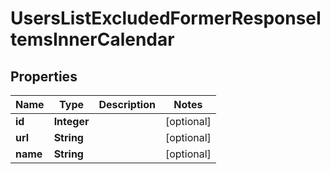 

# UsersListExcludedFormerResponseItemsInnerCalendar


## Properties

| Name | Type | Description | Notes |
|------------ | ------------- | ------------- | -------------|
|**id** | **Integer** |  |  [optional] |
|**url** | **String** |  |  [optional] |
|**name** | **String** |  |  [optional] |



